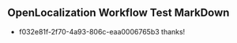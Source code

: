 ## OpenLocalization Workflow Test MarkDown
* f032e81f-2f70-4a93-806c-eaa0006765b3 
thanks!<!--HONumber=Mar16_HO4-->
